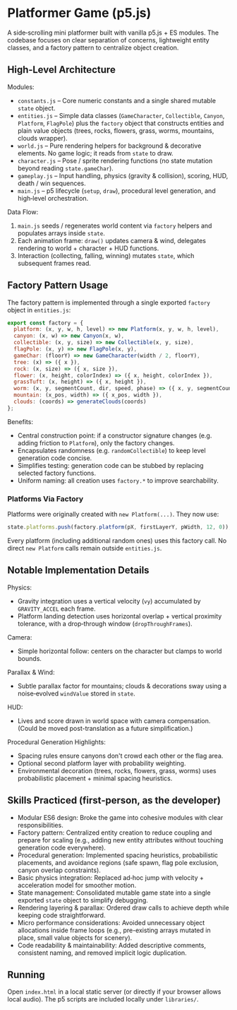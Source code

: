 # Platformer Game (p5.js)

A side‑scrolling mini platformer built with vanilla p5.js + ES modules. The codebase focuses on clear separation of concerns, lightweight entity classes, and a factory pattern to centralize object creation.

## High‑Level Architecture

Modules:
- `constants.js` – Core numeric constants and a single shared mutable `state` object.
- `entities.js` – Simple data classes (`GameCharacter`, `Collectible`, `Canyon`, `Platform`, `FlagPole`) plus the `factory` object that constructs entities and plain value objects (trees, rocks, flowers, grass, worms, mountains, clouds wrapper).
- `world.js` – Pure rendering helpers for background & decorative elements. No game logic; it reads from `state` to draw.
- `character.js` – Pose / sprite rendering functions (no state mutation beyond reading `state.gameChar`).
- `gameplay.js` – Input handling, physics (gravity & collision), scoring, HUD, death / win sequences.
- `main.js` – p5 lifecycle (`setup`, `draw`), procedural level generation, and high‑level orchestration.

Data Flow:
1. `main.js` seeds / regenerates world content via `factory` helpers and populates arrays inside `state`.
2. Each animation frame: `draw()` updates camera & wind, delegates rendering to world + character + HUD functions.
3. Interaction (collecting, falling, winning) mutates `state`, which subsequent frames read.

## Factory Pattern Usage

The factory pattern is implemented through a single exported `factory` object in `entities.js`:
```js
export const factory = {
  platform: (x, y, w, h, level) => new Platform(x, y, w, h, level),
  canyon: (x, w) => new Canyon(x, w),
  collectible: (x, y, size) => new Collectible(x, y, size),
  flagPole: (x, y) => new FlagPole(x, y),
  gameChar: (floorY) => new GameCharacter(width / 2, floorY),
  tree: (x) => ({ x }),
  rock: (x, size) => ({ x, size }),
  flower: (x, height, colorIndex) => ({ x, height, colorIndex }),
  grassTuft: (x, height) => ({ x, height }),
  worm: (x, y, segmentCount, dir, speed, phase) => ({ x, y, segmentCount, dir, speed, phase }),
  mountain: (x_pos, width) => ({ x_pos, width }),
  clouds: (coords) => generateClouds(coords)
};
```
Benefits:
- Central construction point: if a constructor signature changes (e.g. adding friction to `Platform`), only the factory changes.
- Encapsulates randomness (e.g. `randomCollectible`) to keep level generation code concise.
- Simplifies testing: generation code can be stubbed by replacing selected factory functions.
- Uniform naming: all creation uses `factory.*` to improve searchability.

### Platforms Via Factory
Platforms were originally created with `new Platform(...)`. They now use:
```js
state.platforms.push(factory.platform(pX, firstLayerY, pWidth, 12, 0));
```
Every platform (including additional random ones) uses this factory call. No direct `new Platform` calls remain outside `entities.js`.

## Notable Implementation Details

Physics:
- Gravity integration uses a vertical velocity (`vy`) accumulated by `GRAVITY_ACCEL` each frame.
- Platform landing detection uses horizontal overlap + vertical proximity tolerance, with a drop‑through window (`dropThroughFrames`).

Camera:
- Simple horizontal follow: centers on the character but clamps to world bounds.

Parallax & Wind:
- Subtle parallax factor for mountains; clouds & decorations sway using a noise‑evolved `windValue` stored in `state`.

HUD:
- Lives and score drawn in world space with camera compensation. (Could be moved post-translation as a future simplification.)

Procedural Generation Highlights:
- Spacing rules ensure canyons don't crowd each other or the flag area.
- Optional second platform layer with probability weighting.
- Environmental decoration (trees, rocks, flowers, grass, worms) uses probabilistic placement + minimal spacing heuristics.

## Skills Practiced (first‑person, as the developer)
- Modular ES6 design: Broke the game into cohesive modules with clear responsibilities.
- Factory pattern: Centralized entity creation to reduce coupling and prepare for scaling (e.g., adding new entity attributes without touching generation code everywhere).
- Procedural generation: Implemented spacing heuristics, probabilistic placements, and avoidance regions (safe spawn, flag pole exclusion, canyon overlap constraints).
- Basic physics integration: Replaced ad‑hoc jump with velocity + acceleration model for smoother motion.
- State management: Consolidated mutable game state into a single exported `state` object to simplify debugging.
- Rendering layering & parallax: Ordered draw calls to achieve depth while keeping code straightforward.
- Micro performance considerations: Avoided unnecessary object allocations inside frame loops (e.g., pre-existing arrays mutated in place, small value objects for scenery).
- Code readability & maintainability: Added descriptive comments, consistent naming, and removed implicit logic duplication.

## Running
Open `index.html` in a local static server (or directly if your browser allows local audio). The p5 scripts are included locally under `libraries/`.